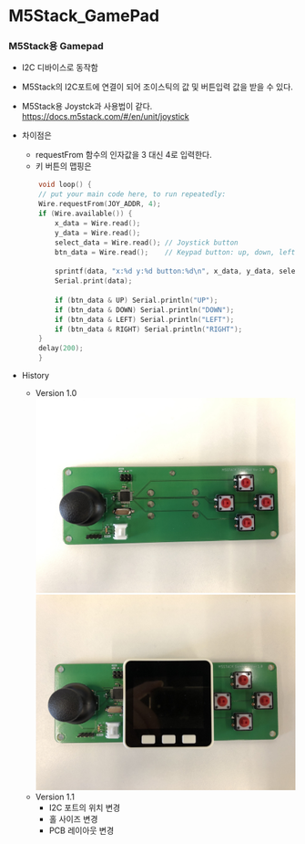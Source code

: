 # M5Stack_GamePad
### M5Stack용 Gamepad
- I2C 디바이스로 동작함
- M5Stack의 I2C포트에 연결이 되어 조이스틱의 값 및  버튼입력 값을 받을 수 있다.
- M5Stack용 Joystck과 사용법이 같다. https://docs.m5stack.com/#/en/unit/joystick
- 차이점은
    - requestFrom 함수의 인자값을 3 대신 4로 입력한다.
    - 키 버튼의 맵핑은 
    ```cpp
        void loop() {
        // put your main code here, to run repeatedly:
        Wire.requestFrom(JOY_ADDR, 4);
        if (Wire.available()) {
            x_data = Wire.read();
            y_data = Wire.read();
            select_data = Wire.read(); // Joystick button
            btn_data = Wire.read();    // Keypad button: up, down, left, right
                
            sprintf(data, "x:%d y:%d button:%d\n", x_data, y_data, select_data);
            Serial.print(data);

            if (btn_data & UP) Serial.println("UP");
            if (btn_data & DOWN) Serial.println("DOWN");
            if (btn_data & LEFT) Serial.println("LEFT");
            if (btn_data & RIGHT) Serial.println("RIGHT");                
        }
        delay(200);
        }
    ```

- History
    - Version 1.0
        ![PCB Ver1.0](./image/hw_ver1.0_1.jpg)
        ![PCB Ver1.0](./image/hw_ver1.0_2.jpg)
    - Version 1.1
        - I2C 포트의 위치 변경
        - 홀 사이즈 변경
        - PCB 레이아웃 변경
